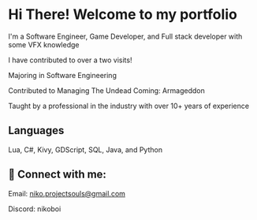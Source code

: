 # Hi There! Welcome to my portfolio

I'm a Software Engineer, Game Developer, and Full stack developer with some VFX knowledge

I have contributed to over a two visits!

Majoring in Software Engineering

Contributed to Managing The Undead Coming: Armageddon

Taught by a professional in the industry with over 10+ years of experience

## Languages
Lua, C#, Kivy, GDScript, SQL, Java, and Python

## 🤳 Connect with me:

Email: niko.projectsouls@gmail.com

Discord: nikoboi
